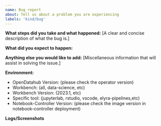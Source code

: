 ```yaml
---
name: Bug report
about: Tell us about a problem you are experiencing
labels: 'kind/bug'
---
```


**What steps did you take and what happened:**
[A clear and concise description of what the bug is.]


**What did you expect to happen:**


**Anything else you would like to add:**
[Miscellaneous information that will assist in solving the issue.]


**Environment:**

- OpenDatahub Version: (please check the operator version)
- Workbench: (all, data-science, etc)
- Workbench Version: (2023.1, etc)
- Specific tool: (jupyterlab, rstudio, vscode, elyra-pipelines,etc)
- Notebook-Controller Version: (please check the image version in notebook-controller deployment)

**Logs/Screenshots**
